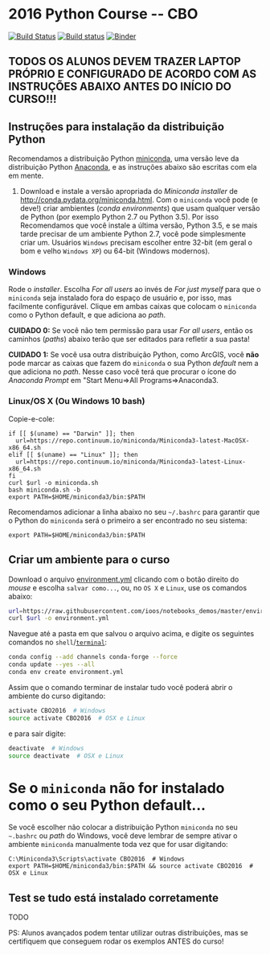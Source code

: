 # 2016 Python Course -- CBO

[![Build Status](https://travis-ci.org/ocefpaf/2016-Python-course-CBO.svg?branch=master)](https://travis-ci.org/ocefpaf/2016-Python-course-CBO) [![Build status](https://ci.appveyor.com/api/projects/status/dokxy0ev3h7tmp60?svg=true)](https://ci.appveyor.com/project/ocefpaf/2016-python-course-cbo) [![Binder](http://mybinder.org/badge.svg)](http://mybinder.org:/repo/ocefpaf/2016-python-course-cbo)

## TODOS OS ALUNOS DEVEM TRAZER LAPTOP PRÓPRIO E CONFIGURADO DE ACORDO COM AS INSTRUÇÕES ABAIXO ANTES DO INÍCIO DO CURSO!!!

## Instruções para instalação da distribuição Python

Recomendamos a distribuição Python [miniconda](http://conda.pydata.org/miniconda.html),
uma versão leve da distribuição Python [Anaconda](https://store.continuum.io/cshop/anaconda/),
e as instruções abaixo são escritas com ela em mente.

1. Download e instale a versão apropriada do *Miniconda installer* de http://conda.pydata.org/miniconda.html. Com o `miniconda` você pode (e deve!) criar ambientes (*conda environments*) que usam qualquer versão de Python (por exemplo Python 2.7 ou Python 3.5). Por isso Recomendamos que você instale a última versão, Python 3.5, e se mais tarde precisar de um ambiente Python 2.7, você pode simplesmente criar um. Usuários `Windows` precisam escolher entre 32-bit (em geral o bom e velho `Windows XP`) ou 64-bit (Windows modernos).

### Windows


Rode o *installer*. Escolha *For all users* ao invés de *For just myself* para que o `miniconda` seja instalado fora do espaço de usuário e,
por isso, mas facilmente configurável. Clique em ambas caixas que colocam o `miniconda` como o Python default,
e que adiciona ao *path*.

**CUIDADO 0:** Se você não tem permissão para usar *For all users*,
então os caminhos (*paths*) abaixo terão que ser editados para refletir a sua pasta!

**CUIDADO 1:** Se você usa outra distribuição Python, como ArcGIS,
você **não** pode marcar as caixas que fazem do `miniconda` o sua Python *default* nem a que adiciona no *path*.
Nesse caso você terá que procurar o ícone do *Anaconda Prompt* em "Start Menu=>All Programs=>Anaconda3.

### Linux/OS X (Ou Windows 10 bash)

Copie-e-cole:

```shell
if [[ $(uname) == "Darwin" ]]; then
  url=https://repo.continuum.io/miniconda/Miniconda3-latest-MacOSX-x86_64.sh
elif [[ $(uname) == "Linux" ]]; then
  url=https://repo.continuum.io/miniconda/Miniconda3-latest-Linux-x86_64.sh
fi
curl $url -o miniconda.sh
bash miniconda.sh -b
export PATH=$HOME/miniconda3/bin:$PATH
```

Recomendamos adicionar a linha abaixo no seu `~/.bashrc` para garantir que o Python do `miniconda` será o primeiro a ser encontrado no seu sistema:

```
export PATH=$HOME/miniconda3/bin:$PATH
```

## Criar um ambiente para o curso

Download o arquivo [environment.yml](https://raw.githubusercontent.com/ioos/notebooks_demos/master/environment.yml) clicando com o botão direito do *mouse* e escolha `salvar como...`,
ou, no `OS X` e `Linux`, use os comandos abaixo:

```bash
url=https://raw.githubusercontent.com/ioos/notebooks_demos/master/environment.yml
curl $url -o environment.yml
```

Navegue até a pasta em que salvou o arquivo acima,
e digite os seguintes comandos no `shell`/[`terminal`](http://stackoverflow.com/questions/378319/windows-explorer-command-prompt-here/379804):

```bash
conda config --add channels conda-forge --force
conda update --yes --all
conda env create environment.yml
```

Assim que o comando terminar de instalar tudo você poderá abrir o ambiente do curso digitando:

```bash
activate CBO2016  # Windows
source activate CBO2016  # OSX e Linux
```

e para sair digite:

```bash
deactivate  # Windows
source deactivate  # OSX e Linux
```

# Se o `miniconda` não for instalado como o seu Python default...

Se você escolher não colocar a distribuição Python `miniconda` no seu `~.bashrc` ou *path* do Windows,
você deve lembrar de sempre ativar o ambiente `miniconda` manualmente toda vez que for usar digitando:

```
C:\Miniconda3\Scripts\activate CBO2016  # Windows
export PATH=$HOME/miniconda3/bin:$PATH && source activate CBO2016  # OSX e Linux
```

## Test se tudo está instalado corretamente

TODO

PS: Alunos avançados podem tentar utilizar outras distribuições,
mas se certifiquem que conseguem rodar os exemplos ANTES do curso!
